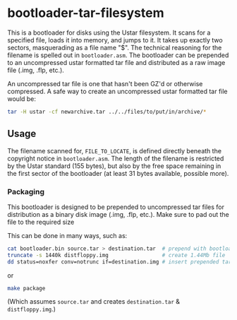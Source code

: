 # bootloader-tar-filesystem
This is a bootloader for disks using the Ustar filesystem.  It scans for a specified file, loads it into memory, and jumps to it.  It takes up exactly two sectors, masquerading as a file name "$".  The technical reasoning for the filename is spelled out in `bootloader.asm`.  The bootloader can be prepended to an uncompressed ustar formatted tar file and distributed as a raw image file (.img, .flp, etc.).

An uncompressed tar file is one that hasn't been GZ'd or otherwise compressed.  A safe way to create an uncompressed ustar formatted tar file would be:
```bash
tar -H ustar -cf newarchive.tar ../../files/to/put/in/archive/*
```

## Usage
The filename scanned for, `FILE_TO_LOCATE`, is defined directly beneath the copyright notice in `bootloader.asm`.  The length of the filename is restricted by the Ustar standard (155 bytes), but also by the free space remaining in the first sector of the bootloader (at least 31 bytes available, possible more).


### Packaging
This bootloader is designed to be prepended to uncompressed tar files for distribution as a binary disk image (.img, .flp, etc.).  Make sure to pad out the file to the required size

This can be done in many ways, such as:
```bash
cat bootloader.bin source.tar > destination.tar  # prepend with bootloader
truncate -s 1440k distfloppy.img                 # create 1.44Mb file
dd status=noxfer conv=notrunc if=destination.img # insert prepended tar directly
```
or
```bash
make package
```
(Which assumes `source.tar` and creates `destination.tar` & `distfloppy.img`.)
